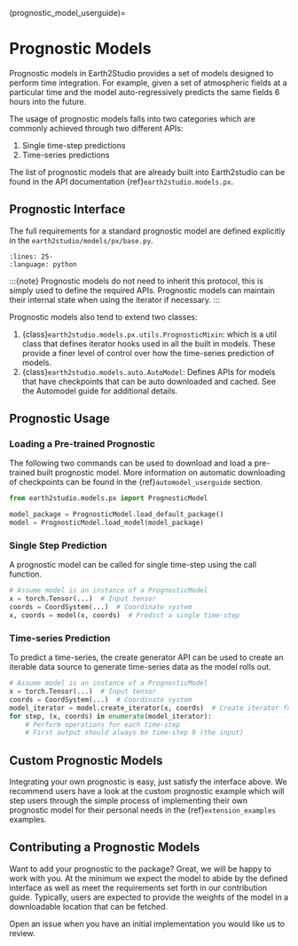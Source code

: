 (prognostic_model_userguide)=

# Prognostic Models

Prognostic models in Earth2Studio provides a set of models designed to perform time
integration. For example, given a set of atmospheric fields at a particular time and
the model auto-regressively predicts the same fields 6 hours into the future.

The usage of prognostic models falls into two categories which are commonly achieved
through two different APIs:

1. Single time-step predictions
2. Time-series predictions

The list of prognostic models that are already built into Earth2studio can be found in
the API documentation {ref}`earth2studio.models.px`.

## Prognostic Interface

The full requirements for a standard prognostic model are defined explicitly in the
`earth2studio/models/px/base.py`.

```{literalinclude} ../../../earth2studio/models/px/base.py
:lines: 25-
:language: python
```

:::{note}
Prognostic models do not need to inherit this protocol, this is simply used to define
the required APIs. Prognostic models can maintain their internal state when using the
iterator if necessary.
:::

Prognostic models also tend to extend two classes:

1. {class}`earth2studio.models.px.utils.PrognosticMixin`: which is a util class that
defines iterator hooks used in all the built in models. These provide a finer level
of control over how the time-series prediction of models.
2. {class}`earth2studio.models.auto.AutoModel`: Defines APIs for models that have
checkpoints that can be auto downloaded and cached. See the Automodel guide for
additional details.

## Prognostic Usage

### Loading a Pre-trained Prognostic

The following two commands can be used to download and load a pre-trained built
prognostic model.
More information on automatic downloading of checkpoints can be found in the
{ref}`automodel_userguide` section.

```python
from earth2studio.models.px import PrognosticModel

model_package = PrognosticModel.load_default_package()
model = PrognosticModel.load_model(model_package)
```

### Single Step Prediction

A prognostic model can be called for single time-step using the call function.

```python
# Assume model is an instance of a PrognosticModel
x = torch.Tensor(...)  # Input tensor
coords = CoordSystem(...)  # Coordinate system
x, coords = model(x, coords)  # Predict a single time-step
```

### Time-series Prediction

To predict a time-series, the create generator API can be used to create an iterable
data source to generate time-series data as the model rolls out.

```python
# Assume model is an instance of a PrognosticModel
x = torch.Tensor(...)  # Input tensor
coords = CoordSystem(...)  # Coordinate system
model_iterator = model.create_iterator(x, coords)  # Create iterator for time integration
for step, (x, coords) in enumerate(model_iterator):
    # Perform operations for each time-step
    # First output should always be time-step 0 (the input)
```

## Custom Prognostic Models

Integrating your own prognostic is easy, just satisfy the interface above.
We recommend users have a look at the custom prognostic example which will step users
through the simple process of implementing their own prognostic model for their personal
needs in the {ref}`extension_examples` examples.

## Contributing a Prognostic Models

Want to add your prognostic to the package? Great, we will be happy to work with you.
At the minimum we expect the model to abide by the defined interface as well as meet
the requirements set forth in our contribution guide. Typically, users are expected
to provide the weights of the model in a downloadable location that can be fetched.

Open an issue when you have an initial implementation you would like us to review.

